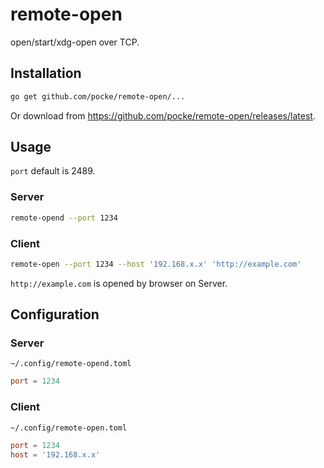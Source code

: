 remote-open
=============

open/start/xdg-open over TCP.


Installation
-------------

```sh
go get github.com/pocke/remote-open/...
```

Or download from https://github.com/pocke/remote-open/releases/latest.

Usage
------

`port` default is 2489.

### Server

```sh
remote-opend --port 1234
```

### Client


```sh
remote-open --port 1234 --host '192.168.x.x' 'http://example.com'
```

`http://example.com` is opened by browser on Server.



Configuration
----------------

### Server

`~/.config/remote-opend.toml`

```toml
port = 1234
```

### Client

`~/.config/remote-open.toml`

```toml
port = 1234
host = '192.168.x.x'
```
